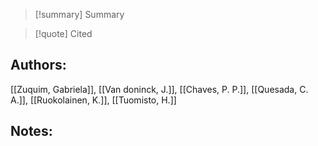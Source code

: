 >[!summary] Summary

>[!quote] Cited
## Authors:
[[Zuquim, Gabriela]], [[Van doninck, J.]], [[Chaves, P. P.]], [[Quesada, C. A.]], [[Ruokolainen, K.]], [[Tuomisto, H.]]

## Notes:


